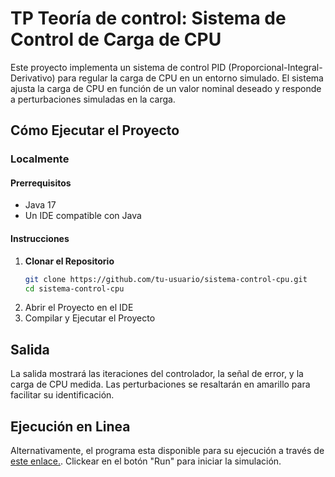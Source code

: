 # TP Teoría de control: Sistema de Control de Carga de CPU

Este proyecto implementa un sistema de control PID (Proporcional-Integral-Derivativo) para regular la carga de CPU en un entorno simulado. El sistema ajusta la carga de CPU en función de un valor nominal deseado y responde a perturbaciones simuladas en la carga.

## Cómo Ejecutar el Proyecto

### Localmente

#### Prerrequisitos

- Java 17
- Un IDE compatible con Java 

#### Instrucciones

1. **Clonar el Repositorio**
   ```bash
   git clone https://github.com/tu-usuario/sistema-control-cpu.git
   cd sistema-control-cpu
2. Abrir el Proyecto en el IDE
3. Compilar y Ejecutar el Proyecto

## Salida

La salida mostrará las iteraciones del controlador, la señal de error, y la carga de CPU medida. Las perturbaciones se resaltarán en amarillo para facilitar su identificación.

## Ejecución en Linea

Alternativamente, el programa esta disponible para su ejecución a través de [este enlace.](https://replit.com/join/tguwkbqufv-hamamurasantiag). Clickear en el botón "Run" para iniciar la simulación.
